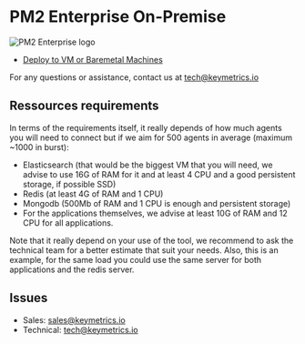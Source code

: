 # PM2 Enterprise On-Premise

![PM2 Enterprise logo](https://pm2.io/_nuxt/img/f0a5c4e.svg)

- [Deploy to VM or Baremetal Machines](https://github.com/keymetrics/on-premise/blob/master/docs/BAREMETAL.md)

For any questions or assistance, contact us at tech@keymetrics.io

## Ressources requirements

In terms of the requirements itself, it really depends of how much agents you will need to connect but if we aim for 500 agents in average (maximum ~1000 in burst):

- Elasticsearch (that would be the biggest VM that you will need, we advise to use 16G of RAM for it and at least 4 CPU and a good persistent storage, if possible SSD)
- Redis (at least 4G of RAM and 1 CPU)
- Mongodb (500Mb of RAM and 1 CPU is enough and persistent storage)
- For the applications themselves, we advise at least 10G of RAM and 12 CPU for all applications.

Note that it really depend on your use of the tool, we recommend to ask the technical team for a better estimate that suit your needs.
Also, this is an example, for the same load you could use the same server for both applications and the redis server.

## Issues

- Sales: sales@keymetrics.io
- Technical: tech@keymetrics.io
